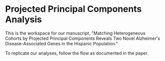 # Projected Principal Components Analysis

This is the workspace for our manuscript, "Matching Heterogeneous Cohorts by Projected Principal Components Reveals Two Novel Alzheimer's Disease-Associated Genes in the Hispanic Population."

To replicate our analyses, follow the flow as documented in the paper.
